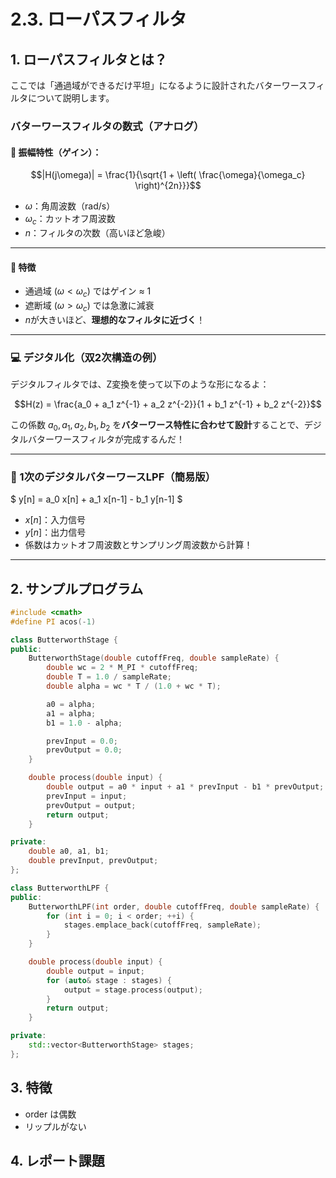 # 2.3. ローパスフィルタ

## 1. ローパスフィルタとは？

ここでは「通過域ができるだけ平坦」になるように設計されたバターワースフィルタについて説明します。

### バターワースフィルタの数式（アナログ）

#### 🔹 振幅特性（ゲイン）：

```math
|H(j\omega)| = \frac{1}{\sqrt{1 + \left( \frac{\omega}{\omega_c} \right)^{2n}}}
```

- $\omega$：角周波数（rad/s）
- $\omega_c$：カットオフ周波数
- $n$：フィルタの次数（高いほど急峻）

---

#### 🔹 特徴

- 通過域 $(\omega < \omega_c)$ ではゲイン ≈ 1
- 遮断域 $(\omega > \omega_c)$ では急激に減衰
- $n$が大きいほど、**理想的なフィルタに近づく**！

---

### 💻 デジタル化（双2次構造の例）

デジタルフィルタでは、Z変換を使って以下のような形になるよ：

```math
H(z) = \frac{a_0 + a_1 z^{-1} + a_2 z^{-2}}{1 + b_1 z^{-1} + b_2 z^{-2}}
```

この係数 $a_0, a_1, a_2, b_1, b_2$ を**バターワース特性に合わせて設計**することで、デジタルバターワースフィルタが完成するんだ！

---

### 🎯 1次のデジタルバターワースLPF（簡易版）

$
y[n] = a_0 x[n] + a_1 x[n-1] - b_1 y[n-1]
$

- $x[n]$：入力信号
- $y[n]$：出力信号
- 係数はカットオフ周波数とサンプリング周波数から計算！

---

## 2. サンプルプログラム
```cpp
#include <cmath>
#define PI acos(-1)

class ButterworthStage {
public:
    ButterworthStage(double cutoffFreq, double sampleRate) {
        double wc = 2 * M_PI * cutoffFreq;
        double T = 1.0 / sampleRate;
        double alpha = wc * T / (1.0 + wc * T);

        a0 = alpha;
        a1 = alpha;
        b1 = 1.0 - alpha;

        prevInput = 0.0;
        prevOutput = 0.0;
    }

    double process(double input) {
        double output = a0 * input + a1 * prevInput - b1 * prevOutput;
        prevInput = input;
        prevOutput = output;
        return output;
    }

private:
    double a0, a1, b1;
    double prevInput, prevOutput;
};

class ButterworthLPF {
public:
    ButterworthLPF(int order, double cutoffFreq, double sampleRate) {
        for (int i = 0; i < order; ++i) {
            stages.emplace_back(cutoffFreq, sampleRate);
        }
    }

    double process(double input) {
        double output = input;
        for (auto& stage : stages) {
            output = stage.process(output);
        }
        return output;
    }

private:
    std::vector<ButterworthStage> stages;
};
```


## 3. 特徴
- order は偶数
- リップルがない

## 4. レポート課題

